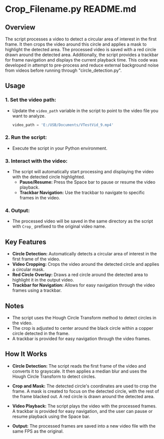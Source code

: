 # Crop_Filename.py README.md

## Overview

The script processes a video to detect a circular area of interest in the first frame. It then crops the video around this circle and applies a mask to highlight the detected area. The processed video is saved with a red circle drawn around the detected area. Additionally, the script provides a trackbar for frame navigation and displays the current playback time. This code was developed in attempt to pre-process and reduce external background noise from videos before running through "circle_detection.py". 

## Usage

### 1. Set the video path:
- Update the `video_path` variable in the script to point to the video file you want to analyze.
  ```python
  video_path = 'E:/USB/Documents/VTestVid_9.mp4'

### 2. Run the script:
- Execute the script in your Python environment.

### 3. Interact with the video:
- The script will automatically start processing and displaying the video with the detected circle highlighted.
  - **Pause/Resume:** Press the Space bar to pause or resume the video playback.
  - **Trackbar Navigation:** Use the trackbar to navigate to specific frames in the video.

### 4. Output:
- The processed video will be saved in the same directory as the script with `Crop_` prefixed to the original video name.

## Key Features

- **Circle Detection:** Automatically detects a circular area of interest in the first frame of the video.
- **Video Cropping:** Crops the video around the detected circle and applies a circular mask.
- **Red Circle Overlay:** Draws a red circle around the detected area to highlight it in the output video.
- **Trackbar for Navigation:** Allows for easy navigation through the video frames using a trackbar.

## Notes

- The script uses the Hough Circle Transform method to detect circles in the video.
- The crop is adjusted to center around the black circle within a copper circle detected in the frame.
- A trackbar is provided for easy navigation through the video frames.

## How It Works

- **Circle Detection:** The script reads the first frame of the video and converts it to grayscale. It then applies a median blur and uses the Hough Circle Transform to detect circles.
  
- **Crop and Mask:** The detected circle's coordinates are used to crop the frame. A mask is created to focus on the detected circle, with the rest of the frame blacked out. A red circle is drawn around the detected area.
  
- **Video Playback:** The script plays the video with the processed frames. A trackbar is provided for easy navigation, and the user can pause or resume playback using the Space bar.
  
- **Output:** The processed frames are saved into a new video file with the same FPS as the original.

